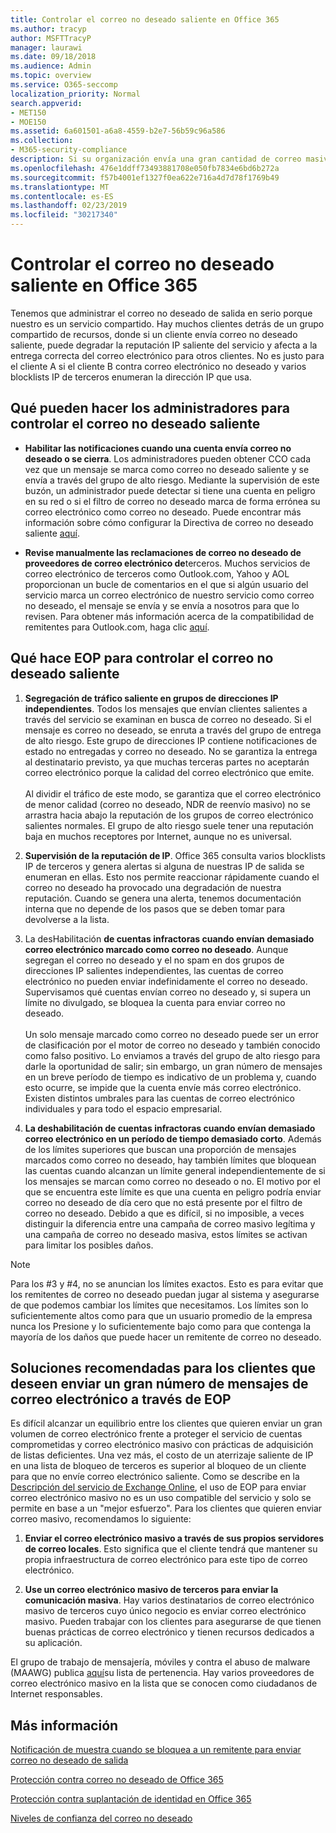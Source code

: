 ```yaml
---
title: Controlar el correo no deseado saliente en Office 365
ms.author: tracyp
author: MSFTTracyP
manager: laurawi
ms.date: 09/18/2018
ms.audience: Admin
ms.topic: overview
ms.service: O365-seccomp
localization_priority: Normal
search.appverid:
- MET150
- MOE150
ms.assetid: 6a601501-a6a8-4559-b2e7-56b59c96a586
ms.collection:
- M365-security-compliance
description: Si su organización envía una gran cantidad de correo masivo marcado como correo no deseado, puede bloquear el envío de correo electrónico con Office 365. Lea este artículo para obtener más información sobre por qué ocurre esto y lo que puede hacer al respecto.
ms.openlocfilehash: 476e1ddff73493881708e050fb7834e6bd6b272a
ms.sourcegitcommit: f57b4001ef1327f0ea622e716a4d7d78f1769b49
ms.translationtype: MT
ms.contentlocale: es-ES
ms.lasthandoff: 02/23/2019
ms.locfileid: "30217340"
---
```

# <a name="controlling-outbound-spam-in-office-365"></a>Controlar el correo no deseado saliente en Office 365

Tenemos que administrar el correo no deseado de salida en serio porque nuestro es un servicio compartido.  Hay muchos clientes detrás de un grupo compartido de recursos, donde si un cliente envía correo no deseado saliente, puede degradar la reputación IP saliente del servicio y afecta a la entrega correcta del correo electrónico para otros clientes. No es justo para el cliente A si el cliente B contra correo electrónico no deseado y varios blocklists IP de terceros enumeran la dirección IP que usa.

## <a name="what-admins-can-do-to-control-outbound-spam"></a>Qué pueden hacer los administradores para controlar el correo no deseado saliente

- **Habilitar las notificaciones cuando una cuenta envía correo no deseado o se cierra**. Los administradores pueden obtener CCO cada vez que un mensaje se marca como correo no deseado saliente y se envía a través del grupo de alto riesgo. Mediante la supervisión de este buzón, un administrador puede detectar si tiene una cuenta en peligro en su red o si el filtro de correo no deseado marca de forma errónea su correo electrónico como correo no deseado.  Puede encontrar más información sobre cómo configurar la Directiva de correo no deseado saliente [aquí](configure-the-outbound-spam-policy.md).
 
- **Revise manualmente las reclamaciones de correo no deseado de proveedores de correo electrónico de**terceros. Muchos servicios de correo electrónico de terceros como Outlook.com, Yahoo y AOL proporcionan un bucle de comentarios en el que si algún usuario del servicio marca un correo electrónico de nuestro servicio como correo no deseado, el mensaje se envía y se envía a nosotros para que lo revisen. Para obtener más información acerca de la compatibilidad de remitentes para Outlook.com, haga clic [aquí](https://sendersupport.olc.protection.outlook.com/pm/services.aspx).

## <a name="what-eop-does-to-control-outbound-spam"></a>Qué hace EOP para controlar el correo no deseado saliente 

1. **Segregación de tráfico saliente en grupos de direcciones IP independientes**. Todos los mensajes que envían clientes salientes a través del servicio se examinan en busca de correo no deseado. Si el mensaje es correo no deseado, se enruta a través del grupo de entrega de alto riesgo. Este grupo de direcciones IP contiene notificaciones de estado no entregadas y correo no deseado. No se garantiza la entrega al destinatario previsto, ya que muchas terceras partes no aceptarán correo electrónico porque la calidad del correo electrónico que emite.<br/><br/>Al dividir el tráfico de este modo, se garantiza que el correo electrónico de menor calidad (correo no deseado, NDR de reenvío masivo) no se arrastra hacia abajo la reputación de los grupos de correo electrónico salientes normales. El grupo de alto riesgo suele tener una reputación baja en muchos receptores por Internet, aunque no es universal. 

2. **Supervisión de la reputación de IP**. Office 365 consulta varios blocklists IP de terceros y genera alertas si alguna de nuestras IP de salida se enumeran en ellas. Esto nos permite reaccionar rápidamente cuando el correo no deseado ha provocado una degradación de nuestra reputación. Cuando se genera una alerta, tenemos documentación interna que no depende de los pasos que se deben tomar para devolverse a la lista. 

3. La desHabilitación **de cuentas infractoras cuando envían demasiado correo electrónico marcado como correo no deseado**. Aunque segregan el correo no deseado y el no spam en dos grupos de direcciones IP salientes independientes, las cuentas de correo electrónico no pueden enviar indefinidamente el correo no deseado. Supervisamos qué cuentas envían correo no deseado y, si supera un límite no divulgado, se bloquea la cuenta para enviar correo no deseado.<br/><br/>Un solo mensaje marcado como correo no deseado puede ser un error de clasificación por el motor de correo no deseado y también conocido como falso positivo. Lo enviamos a través del grupo de alto riesgo para darle la oportunidad de salir; sin embargo, un gran número de mensajes en un breve período de tiempo es indicativo de un problema y, cuando esto ocurre, se impide que la cuenta envíe más correo electrónico. Existen distintos umbrales para las cuentas de correo electrónico individuales y para todo el espacio empresarial.

4. **La deshabilitación de cuentas infractoras cuando envían demasiado correo electrónico en un período de tiempo demasiado corto**. Además de los límites superiores que buscan una proporción de mensajes marcados como correo no deseado, hay también límites que bloquean las cuentas cuando alcanzan un límite general independientemente de si los mensajes se marcan como correo no deseado o no. El motivo por el que se encuentra este límite es que una cuenta en peligro podría enviar correo no deseado de día cero que no está presente por el filtro de correo no deseado. Debido a que es difícil, si no imposible, a veces distinguir la diferencia entre una campaña de correo masivo legítima y una campaña de correo no deseado masiva, estos límites se activan para limitar los posibles daños.

> [!NOTE]
> Para los #3 y #4, no se anuncian los límites exactos.  Esto es para evitar que los remitentes de correo no deseado puedan jugar al sistema y asegurarse de que podemos cambiar los límites que necesitamos. Los límites son lo suficientemente altos como para que un usuario promedio de la empresa nunca los Presione y lo suficientemente bajo como para que contenga la mayoría de los daños que puede hacer un remitente de correo no deseado. 

## <a name="recommended-workarounds-for-customers-who-want-to-send-outbound-a-lot-of-email-through-eop"></a>Soluciones recomendadas para los clientes que deseen enviar un gran número de mensajes de correo electrónico a través de EOP

Es difícil alcanzar un equilibrio entre los clientes que quieren enviar un gran volumen de correo electrónico frente a proteger el servicio de cuentas comprometidas y correo electrónico masivo con prácticas de adquisición de listas deficientes. Una vez más, el costo de un aterrizaje saliente de IP en una lista de bloqueo de terceros es superior al bloqueo de un cliente para que no envíe correo electrónico saliente. Como se describe en la [Descripción del servicio de Exchange Online](https://technet.microsoft.com/library/exchange-online-limits.aspx#RecipientLimits), el uso de EOP para enviar correo electrónico masivo no es un uso compatible del servicio y solo se permite en base a un "mejor esfuerzo". Para los clientes que quieren enviar correo masivo, recomendamos lo siguiente:

1. **Enviar el correo electrónico masivo a través de sus propios servidores de correo locales**. Esto significa que el cliente tendrá que mantener su propia infraestructura de correo electrónico para este tipo de correo electrónico.

2. **Use un correo electrónico masivo de terceros para enviar la comunicación masiva**. Hay varios destinatarios de correo electrónico masivo de terceros cuyo único negocio es enviar correo electrónico masivo. Pueden trabajar con los clientes para asegurarse de que tienen buenas prácticas de correo electrónico y tienen recursos dedicados a su aplicación. 

El grupo de trabajo de mensajería, móviles y contra el abuso de malware (MAAWG) publica [aquí](http://www.maawg.org/about/roster)su lista de pertenencia. Hay varios proveedores de correo electrónico masivo en la lista que se conocen como ciudadanos de Internet responsables. 
  
## <a name="for-more-information"></a>Más información

[Notificación de muestra cuando se bloquea a un remitente para enviar correo no deseado de salida](sample-notification-when-a-sender-is-blocked-sending-outbound-spam.md)

[Protección contra correo no deseado de Office 365](anti-spam-protection.md)

[Protección contra suplantación de identidad en Office 365](anti-spoofing-protection.md)

[Niveles de confianza del correo no deseado](spam-confidence-levels.md)

